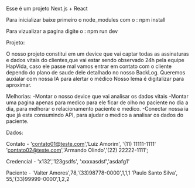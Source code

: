Esse é um projeto Next.js + React

Para inicializar baixe primeiro o node_modules com o : npm install

Para vizualizar a pagina digite o : npm run dev

Projeto:

O nosso projeto constitui em um device que vai captar todas as assinaturas e dados vitais do clientes,que vai estar sendo observado 24h pela equipe HapVida, caso ele passe mal vamos entrar em contato com o cliente dependo do plano de saude dele detalhado no nosso BackLog. Queremos auxialar com nossa IA para alertar o médico  Nosso lema é digitalizar para aproximar.

Melhorias:
-Montar o nosso device que vai analisar os dados vitais
-Montar uma pagina apenas para medico para ele ficar de olho no paciente no dia a dia, para melhorar o relacionamento paciente e medico.
-Conectar nossa ia que já esta consumindo API, para ajudar o medico a analisar os dados do paciente.

Dados:

Contato - 'contato01@teste.com','Luiz Amorim', '(11) 11111-1111' 'contato02@teste.com','Armando Olindo','(22) 22222-1111';

Credencial - 'x132','123gsdfs', 'xxxxasdsf','asdafg1'

Paciente - 'Valter Amores',78,'(33)98778-0000',1,1,1 'Paulo Santo Silva', 55,'(33)99999-0000',1,2,2
